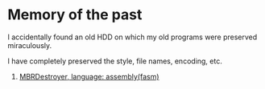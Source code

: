 Memory of the past
======
I accidentally found an old HDD on which my old programs were preserved miraculously.

I have completely preserved the style, file names, encoding, etc.

1. [MBRDestroyer, language: assembly(fasm)](/MBRDestroyer/README.md)